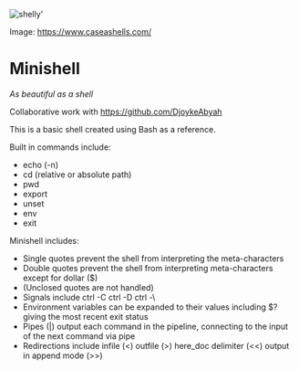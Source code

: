 
![shelly'](https://github.com/smclacke/minishell/assets/115113929/dd8ced59-ea7f-4502-a716-2b6bb1e52671)

Image: https://www.caseashells.com/

# Minishell

*As beautiful as a shell*

Collaborative work with https://github.com/DjoykeAbyah

This is a basic shell created using Bash as a reference.


Built in commands include:

  - echo (-n)
  - cd (relative or absolute path)
  - pwd
  - export
  - unset
  - env
  - exit

Minishell includes:

- Single quotes prevent the shell from interpreting the meta-characters
- Double quotes prevent the shell from interpreting meta-characters except for dollar ($)
- (Unclosed quotes are not handled)
- Signals include ctrl -C ctrl -D ctrl -\
- Environment variables can be expanded to their values including $? giving the most recent exit status
- Pipes (|) output each command in the pipeline, connecting to the input of the next command via pipe
- Redirections include infile (<) outfile (>) here_doc delimiter (<<) output in append mode (>>)


